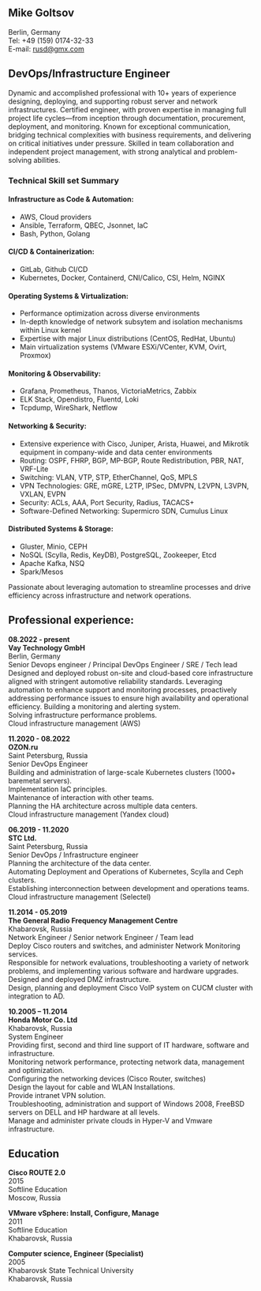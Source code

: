 ## Mike Goltsov
Berlin, Germany  
Tel: +49 (159) 0174-32-33  
E-mail: rusd@gmx.com  


## DevOps/Infrastructure Engineer 

Dynamic and accomplished professional with 10+ years of experience designing, deploying, and supporting robust server and network infrastructures. Certified engineer, with proven expertise in managing full project life cycles—from inception through documentation, procurement, deployment, and monitoring. Known for exceptional communication, bridging technical complexities with business requirements, and delivering on critical initiatives under pressure. Skilled in team collaboration and independent project management, with strong analytical and problem-solving abilities.


### Technical Skill set Summary

#### Infrastructure as Code & Automation:
- AWS, Cloud providers
- Ansible, Terraform, QBEC, Jsonnet, IaC
- Bash, Python, Golang

#### CI/CD & Containerization:
- GitLab, Github CI/CD
- Kubernetes, Docker, Containerd, CNI/Calico, CSI, Helm, NGINX

#### Operating Systems & Virtualization:
- Performance optimization across diverse environments
- In-depth knowledge of network subsytem and isolation mechanisms within Linux kernel
- Expertise with major Linux distributions (CentOS, RedHat, Ubuntu)
- Main virtualization systems (VMware ESXi/VCenter, KVM, Ovirt, Proxmox)

#### Monitoring & Observability:
- Grafana, Prometheus, Thanos, VictoriaMetrics, Zabbix
- ELK Stack, Opendistro, Fluentd, Loki
- Tcpdump, WireShark, Netflow

#### Networking & Security:
- Extensive experience with Cisco, Juniper, Arista, Huawei, and Mikrotik equipment in company-wide and data center environments
- Routing: OSPF, FHRP, BGP, MP-BGP, Route Redistribution, PBR, NAT, VRF-Lite
- Switching: VLAN, VTP, STP, EtherChannel, QoS, MPLS
- VPN Technologies: GRE, mGRE, L2TP, IPSec, DMVPN, L2VPN, L3VPN, VXLAN, EVPN
- Security: ACLs, AAA, Port Security, Radius, TACACS+
- Software-Defined Networking: Supermicro SDN, Cumulus Linux

#### Distributed Systems & Storage:
- Gluster, Minio, CEPH
- NoSQL (Scylla, Redis, KeyDB), PostgreSQL, Zookeeper, Etcd
- Apache Kafka, NSQ
- Spark/Mesos


Passionate about leveraging automation to streamline processes and drive efficiency across infrastructure and network operations.


## Professional experience:
**08.2022 - present**  
**Vay Technology GmbH**  
Berlin, Germany  
Senior Devops engineer / Principal DevOps Engineer / SRE / Tech lead
Designed and deployed robust on-site and cloud-based core infrastructure aligned with stringent automotive reliability standards. 
Leveraging automation to enhance support and monitoring processes, proactively addressing performance issues to ensure high availability and operational efficiency.
Building a monitoring and alerting system.    
Solving infrastructure performance problems.  
Cloud infrastructure management (AWS)    

**11.2020 - 08.2022**  
**OZON.ru**  
Saint Petersburg, Russia  
Senior DevOps Engineer  
Building and administration of large-scale Kubernetes clusters (1000+ baremetal servers).  
Implementation IaC principles.  
Maintenance of interaction with other teams.  
Planning the HA architecture across multiple data centers.  
Cloud infrastructure management (Yandex cloud)

**06.2019 - 11.2020**  
**STC Ltd.**  
Saint Petersburg, Russia  
Senior DevOps / Infrastructure engineer  
Planning the architecture of the data center.  
Automating Deployment and Operations of Kubernetes, Scylla and Ceph clusters.  
Establishing interconnection between development and operations teams.  
Cloud infrastructure management (Selectel)

**11.2014 - 05.2019**  
**The General Radio Frequency Management Centre**  
Khabarovsk, Russia  
Network Engineer / Senior network Engineer / Team lead  
Deploy Cisco routers and switches, and administer Network Monitoring services.  
Responsible for network evaluations, troubleshooting a variety of network problems, and implementing various software and hardware upgrades.  
Designed and deployed DMZ infrastructure.  
Design, planning and deployment Cisco VoIP system on CUCM cluster with integration to AD.  

**10.2005 – 11.2014**  
**Honda Motor Co. Ltd**  
Khabarovsk, Russia  
System Engineer  
Providing first, second and third line support of IT hardware, software and infrastructure.  
Monitoring network performance, protecting network data, management and optimization.  
Configuring the networking devices (Cisco Router, switches)  
Design the layout for cable and WLAN Installations.  
Provide intranet VPN solution.  
Troubleshooting, administration and support of Windows 2008, FreeBSD servers on DELL and HP hardware at all levels.  
Manage and administer private clouds in Hyper-V and Vmware infrastructure.  


## Education

**Cisco ROUTE 2.0**  
2015  
Softline Education  
Moscow, Russia

**VMware vSphere: Install, Configure, Manage**  
2011  
Softline Education  
Khabarovsk, Russia

**Computer science, Engineer (Specialist)**  
2005  
Khabarovsk State Technical University  
Khabarovsk, Russia
